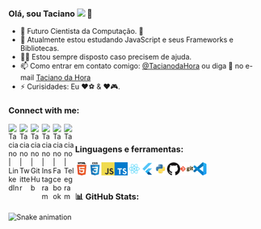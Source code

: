


### Olá, sou Taciano <img src="https://media.giphy.com/media/hvRJCLFzcasrR4ia7z/giphy.gif" width="25px"> 🎅

- 🥼 Futuro Cientista da Computação. 🤩
- 🌱 Atualmente estou estudando JavaScript e seus Frameworks e Bibliotecas.
- 👨‍💻 Estou sempre disposto caso precisem de ajuda.
- 📫 Como entrar em contato comigo: [@TacianodaHora][linkedin] ou diga 👋 no e-mail [Taciano da Hora](mailto:tacianohora2020@gmail.com)
- ⚡ Curisidades: Eu ❤️⚽ & ❤️🎮.

### Connect with me:

[<img align="left" alt="Taciano | LinkedIn" width="22px" src="https://cdn.jsdelivr.net/npm/simple-icons@v3/icons/linkedin.svg" />][linkedin]
[<img align="left" alt="Taciano | Twitter" width="22px" src="https://cdn.jsdelivr.net/npm/simple-icons@v3/icons/twitter.svg" />][twitter]
<img align="left" alt="Taciano | GitHub" width="22px" src="https://cdn.jsdelivr.net/npm/simple-icons@v3/icons/github.svg" />
[<img align="left" alt="Taciano | Instagram" width="22px" src="https://cdn.jsdelivr.net/npm/simple-icons@v3/icons/instagram.svg" />][instagram]
<img align="left" alt="Taciano | Facebook" width="22px" src="https://cdn.jsdelivr.net/npm/simple-icons@v3/icons/facebook.svg" />
<img align="left" alt="Taciano | Telegram" width="22px" src="https://cdn.jsdelivr.net/npm/simple-icons@v3/icons/telegram.svg" />
<!-- [<img align="left" alt="Taciano | XDA Developers" width="22px" src="https://raw.githubusercontent.com/iconic/open-iconic/master/svg/globe.svg" />][website] -->

<br />

### Linguagens e ferramentas:
<img align="left" alt="Html" width="26px" src="https://raw.githubusercontent.com/github/explore/80688e429a7d4ef2fca1e82350fe8e3517d3494d/topics/html/html.png" />
<img align="left" alt="Css" width="26px" src="https://raw.githubusercontent.com/github/explore/80688e429a7d4ef2fca1e82350fe8e3517d3494d/topics/css/css.png" />
<img align="left" alt="JavaScript" width="26px" src="https://raw.githubusercontent.com/github/explore/80688e429a7d4ef2fca1e82350fe8e3517d3494d/topics/javascript/javascript.png" />
<img align="left" alt="Typescript" width="26px" src="https://raw.githubusercontent.com/github/explore/80688e429a7d4ef2fca1e82350fe8e3517d3494d/topics/typescript/typescript.png" />
<img align="left" alt="React" width="26px" src="https://raw.githubusercontent.com/github/explore/80688e429a7d4ef2fca1e82350fe8e3517d3494d/topics/react/react.png" />
<img align="left" alt="Flutter" width="26px" src="https://raw.githubusercontent.com/github/explore/80688e429a7d4ef2fca1e82350fe8e3517d3494d/topics/flutter/flutter.png" />
<img align="left" alt="Python" width="26px" src="https://raw.githubusercontent.com/github/explore/80688e429a7d4ef2fca1e82350fe8e3517d3494d/topics/python/python.png" />
<img align="left" alt="GitHub" width="26px" src="https://raw.githubusercontent.com/github/explore/78df643247d429f6cc873026c0622819ad797942/topics/github/github.png" />
<img align="left" alt="Git" width="26px" src="https://raw.githubusercontent.com/github/explore/80688e429a7d4ef2fca1e82350fe8e3517d3494d/topics/git/git.png" />
<img align="left" alt="Visual Studio Code" width="26px" src="https://raw.githubusercontent.com/github/explore/80688e429a7d4ef2fca1e82350fe8e3517d3494d/topics/visual-studio-code/visual-studio-code.png" />

<br />
<br />

### 📊 GitHub Stats:

<div> 
  
  ![Snake animation](https://github.com/taciodev/taciodev/blob/output/github-contribution-grid-snake.svg)
 
</div>

 
[linkedin]:www.linkedin.com/in/taciano-da-hora
[instagram]:https://www.instagram.com/_taciano.santos/
[twitter]:https://twitter.com/TacianoHora?t=qBAnn4-iFLcaLmPALNxt6w&s=09

<!-- [website]:
[facebook]: 
[github]: 
[telegram]: --> 


